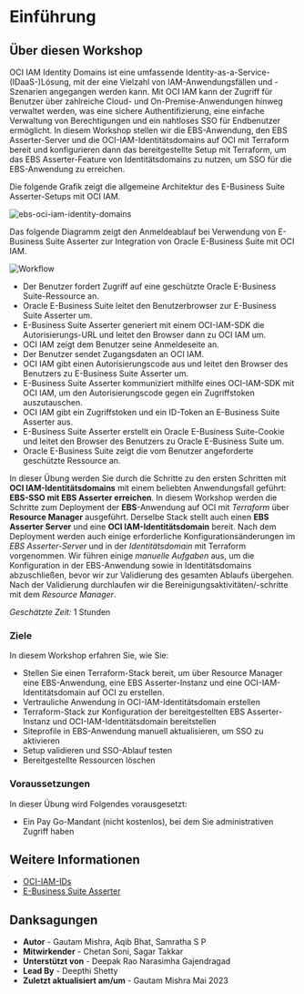 # Einführung

## Über diesen Workshop

OCI IAM Identity Domains ist eine umfassende Identity-as-a-Service-(IDaaS-)Lösung, mit der eine Vielzahl von IAM-Anwendungsfällen und -Szenarien angegangen werden kann. Mit OCI IAM kann der Zugriff für Benutzer über zahlreiche Cloud- und On-Premise-Anwendungen hinweg verwaltet werden, was eine sichere Authentifizierung, eine einfache Verwaltung von Berechtigungen und ein nahtloses SSO für Endbenutzer ermöglicht. In diesem Workshop stellen wir die EBS-Anwendung, den EBS Asserter-Server und die OCI-IAM-Identitätsdomains auf OCI mit Terraform bereit und konfigurieren dann das bereitgestellte Setup mit Terraform, um das EBS Asserter-Feature von Identitätsdomains zu nutzen, um SSO für die EBS-Anwendung zu erreichen.

Die folgende Grafik zeigt die allgemeine Architektur des E-Business Suite Asserter-Setups mit OCI IAM.

![ebs-oci-iam-identity-domains](./images/ebs-oci-iam-identity-domains.png "Bild 1")

Das folgende Diagramm zeigt den Anmeldeablauf bei Verwendung von E-Business Suite Asserter zur Integration von Oracle E-Business Suite mit OCI IAM.

![Workflow](./images/workflow.png)

*   Der Benutzer fordert Zugriff auf eine geschützte Oracle E-Business Suite-Ressource an.
*   Oracle E-Business Suite leitet den Benutzerbrowser zur E-Business Suite Asserter um.
*   E-Business Suite Asserter generiert mit einem OCI-IAM-SDK die Autorisierungs-URL und leitet den Browser dann zu OCI IAM um.
*   OCI IAM zeigt dem Benutzer seine Anmeldeseite an.
*   Der Benutzer sendet Zugangsdaten an OCI IAM.
*   OCI IAM gibt einen Autorisierungscode aus und leitet den Browser des Benutzers zu E-Business Suite Asserter um.
*   E-Business Suite Asserter kommuniziert mithilfe eines OCI-IAM-SDK mit OCI IAM, um den Autorisierungscode gegen ein Zugriffstoken auszutauschen.
*   OCI IAM gibt ein Zugriffstoken und ein ID-Token an E-Business Suite Asserter aus.
*   E-Business Suite Asserter erstellt ein Oracle E-Business Suite-Cookie und leitet den Browser des Benutzers zu Oracle E-Business Suite um.
*   Oracle E-Business Suite zeigt die vom Benutzer angeforderte geschützte Ressource an.

In dieser Übung werden Sie durch die Schritte zu den ersten Schritten mit **OCI IAM-Identitätsdomains** mit einem beliebten Anwendungsfall geführt: **EBS-SSO mit EBS Asserter erreichen**. In diesem Workshop werden die Schritte zum Deployment der **EBS**\-Anwendung auf OCI mit _Terraform_ über **Resource Manager** ausgeführt. Derselbe Stack stellt auch einen **EBS Asserter Server** und eine **OCI IAM-Identitätsdomain** bereit. Nach dem Deployment werden auch einige erforderliche Konfigurationsänderungen im _EBS Asserter-Server_ und in der _Identitätsdomain_ mit Terraform vorgenommen. Wir führen einige _manuelle Aufgaben_ aus, um die Konfiguration in der EBS-Anwendung sowie in Identitätsdomains abzuschließen, bevor wir zur Validierung des gesamten Ablaufs übergehen. Nach der Validierung durchlaufen wir die Bereinigungsaktivitäten/-schritte mit dem _Resource Manager_.

_Geschätzte Zeit:_ 1 Stunden

### Ziele

In diesem Workshop erfahren Sie, wie Sie:

*   Stellen Sie einen Terraform-Stack bereit, um über Resource Manager eine EBS-Anwendung, eine EBS Asserter-Instanz und eine OCI-IAM-Identitätsdomain auf OCI zu erstellen.
*   Vertrauliche Anwendung in OCI-IAM-Identitätsdomain erstellen
*   Terraform-Stack zur Konfiguration der bereitgestellten EBS Asserter-Instanz und OCI-IAM-Identitätsdomain bereitstellen
*   Siteprofile in EBS-Anwendung manuell aktualisieren, um SSO zu aktivieren
*   Setup validieren und SSO-Ablauf testen
*   Bereitgestellte Ressourcen löschen

### Voraussetzungen

In dieser Übung wird Folgendes vorausgesetzt:

*   Ein Pay Go-Mandant (nicht kostenlos), bei dem Sie administrativen Zugriff haben

## Weitere Informationen

*   [OCI-IAM-IDs](https://docs.oracle.com/en-us/iaas/Content/Identity/home.htm)
*   [E-Business Suite Asserter](https://docs.oracle.com/en/solutions/sso-oci-iam-ebs-asserter/index.html#GUID-9E74257D-396D-49E5-A2FD-6E59ACC48946)

## Danksagungen

*   **Autor** - Gautam Mishra, Aqib Bhat, Samratha S P
*   **Mitwirkender** - Chetan Soni, Sagar Takkar
*   **Unterstützt von** - Deepak Rao Narasimha Gajendragad
*   **Lead By** - Deepthi Shetty
*   **Zuletzt aktualisiert am/um** - Gautam Mishra Mai 2023
